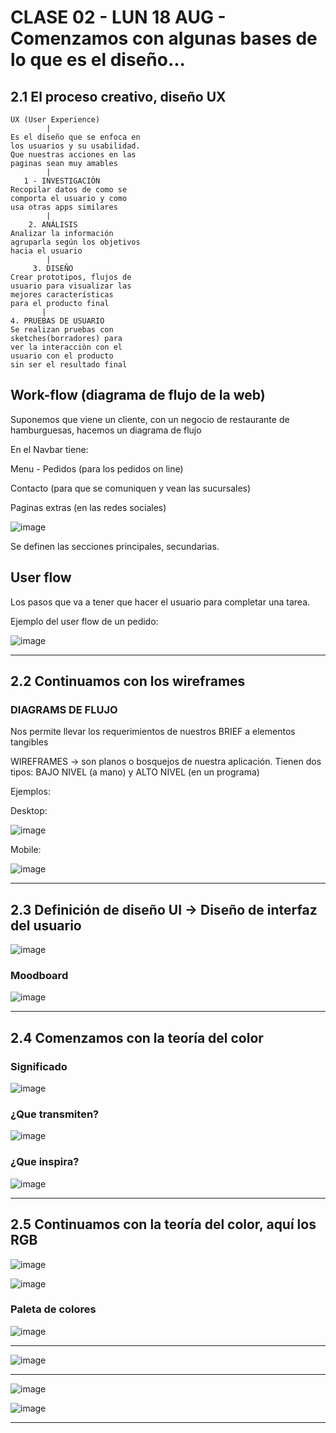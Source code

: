 # CLASE 02 - LUN 18 AUG -  Comenzamos con algunas bases de lo que es el diseño...


## 2.1 El proceso creativo, diseño UX

```
UX (User Experience)
        |
Es el diseño que se enfoca en
los usuarios y su usabilidad.
Que nuestras acciones en las
paginas sean muy amables
        |
   1 - INVESTIGACIÓN
Recopilar datos de como se
comporta el usuario y como
usa otras apps similares
        |
    2. ANÁLISIS
Analizar la información
agruparla según los objetivos
hacia el usuario
        |
     3. DISEÑO
Crear prototipos, flujos de
usuario para visualizar las
mejores características
para el producto final
       |
4. PRUEBAS DE USUARIO
Se realizan pruebas con
sketches(borradores) para
ver la interacciòn con el
usuario con el producto
sin ser el resultado final
```    



## Work-flow (diagrama de flujo de la web)

Suponemos que viene un cliente, con un negocio de restaurante de hamburguesas, hacemos un diagrama de flujo

En el Navbar tiene: 

Menu - Pedidos (para los pedidos on line) 

Contacto (para que se comuniquen y vean las sucursales) 

Paginas extras (en las redes sociales)

![image](https://github.com/eugenia1984/UTN-FRSR-Programacion/assets/72580574/d146893a-e07e-40bf-baff-d9e6157e2243)

Se definen las secciones principales, secundarias.

## User flow

Los pasos que va a tener que hacer el usuario para completar una tarea.

Ejemplo del user flow de un pedido:

![image](https://github.com/eugenia1984/UTN-FRSR-Programacion/assets/72580574/5c3ab607-6a4a-420b-a9fb-8ed6a4b3d610)


---

## 2.2 Continuamos con los wireframes

### DIAGRAMS DE FLUJO

Nos permite llevar los requerimientos de nuestros BRIEF a elementos tangibles

WIREFRAMES -> son planos o bosquejos de nuestra aplicación. Tienen dos tipos: BAJO NIVEL (a mano) y ALTO NIVEL (en un programa)



Ejemplos:

Desktop: 

![image](https://github.com/eugenia1984/UTN-FRSR-Programacion/assets/72580574/4fc4e920-50ba-4cb6-a25f-61b0323eb6d2)

Mobile:


![image](https://github.com/eugenia1984/UTN-FRSR-Programacion/assets/72580574/6281f646-1c2f-4985-a8cc-baf0cd3e529e)

---

## 2.3 Definición de diseño UI -> Diseño de interfaz del usuario


![image](https://github.com/eugenia1984/UTN-FRSR-Programacion/assets/72580574/321f3aa2-5621-4bbe-b929-ecf7e6c7795c)


### Moodboard


![image](https://github.com/eugenia1984/UTN-FRSR-Programacion/assets/72580574/1d827226-8ace-44ae-8ec9-55030e137da3)


---

## 2.4 Comenzamos con la teoría del color


### Significado


![image](https://github.com/eugenia1984/UTN-FRSR-Programacion/assets/72580574/be7246d5-29b4-4eb2-b34e-23b593ce339e)

### ¿Que transmiten?

![image](https://github.com/eugenia1984/UTN-FRSR-Programacion/assets/72580574/270cffbe-621c-4e8d-9286-1df911d8db13)

### ¿Que inspira?

![image](https://github.com/eugenia1984/UTN-FRSR-Programacion/assets/72580574/086038d4-8db5-4eea-8769-42a61cf60ee0)


---

## 2.5 Continuamos con la teoría del color, aquí los RGB

![image](https://github.com/eugenia1984/UTN-FRSR-Programacion/assets/72580574/c9014640-6a0e-4aee-a80c-4de9dabd4075)

![image](https://github.com/eugenia1984/UTN-FRSR-Programacion/assets/72580574/ae7e7ff6-7050-483d-900a-7bf833ae2975)


### Paleta de colores

![image](https://github.com/eugenia1984/UTN-FRSR-Programacion/assets/72580574/a6b1fdee-bb3f-4e2b-8c48-549e554d62d4)

---


![image](https://github.com/eugenia1984/UTN-FRSR-Programacion/assets/72580574/6c65c7e0-70af-4161-ae5e-9a42badaa705)

---

![image](https://github.com/eugenia1984/UTN-FRSR-Programacion/assets/72580574/2bab81e0-8a3e-4f8e-8fa1-72185c8c10d5)

![image](https://github.com/eugenia1984/UTN-FRSR-Programacion/assets/72580574/3e58abf8-f293-44ee-8936-96238f9a12d8)

---
